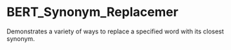 # BERT_Synonym_Replacemer
Demonstrates a variety of ways to replace a specified word with its closest synonym.
